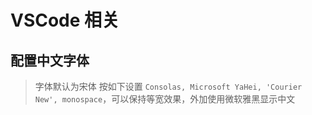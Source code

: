 # VSCode 相关

## 配置中文字体
> 字体默认为宋体
按如下设置 `Consolas, Microsoft YaHei, 'Courier New', monospace`，可以保持等宽效果，外加使用微软雅黑显示中文